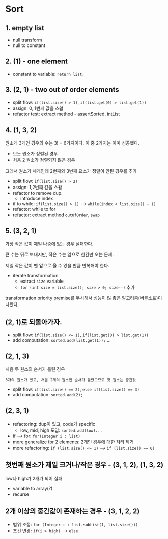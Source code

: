 # Sort

## 1. empty list

- null transform
- null to constant

## 2. (1) - one element

- constant to variable: `return list;`

## 3. (2, 1) - two out of order elements

- split flow: `if(list.size() > 1)`, `if(list.get(0) > list.get(1))`
- assign: 0, 1번쩨 값을 스왑
- refactor test: extract method - assertSorted, intList

## 4. (1, 3, 2)

원소개 3개인 경우의 수는 3! = 6가지이다. 이 중 2가지는 이미 성공했다.

- 모든 원소가 정렬된 경우
- 처음 2 원소가 정렬되지 않은 경우

그래서 원소가 세개인데 2번째와 3번째 요소가 정렬이 안된 경우를 추가

- split flow: `if(list.size() > 2)`
- assign: 1,2번째 값을 스왑
- refactor to remove dup.
	- introduce index
- if to while: `if(list.size() > 1)` --> `while(index < list.size() - 1)`
- refactor: while to for
- refactor: extract method `outOfOrder`, `swap`

## 5. (3, 2, 1)

가장 작은 값이 제일 나중에 있는 경우 실패한다.

큰 수는 뒤로 보내지만, 작은 수는 앞으로 한칸만 오는 문제.

제일 작은 값이 맨 앞으로 올 수 있을 만큼 반복해야 한다.

- iterate transformation
	- extract `size` variable
	- `for (int size = list.size(); size > 0; size--)` 추가
	
transformation priority premise를 무시해서 성능이 않 좋은 알고리즘(버블소트)이 나왔다.

## (2, 1)로 되돌아가자.

- split flow: `if(list.size() <= 1)`, `if(list.get(0) > list.get(1))`
- add computation: `sorted.add(list.get(1));` ...

## (2, 1, 3)

처음 두 원소의 순서가 틀린 경우

`3개의 원소가 있고, 처음 2개의 원소만 순서가 틀렸으므로 첫 원소는 중간값`

- split flow: `if(list.size() == 2)`, `else if(list.size() == 3)`
- add computation: `sorted.add(2);`

## (2, 3, 1)

- refactoring: dup이 있고, code가 specific
	- low, mid, high 도입: `sorted.add(low)...`
- if --> for: `for(Integer i : list)`
- more generalize for 2 elements: 2개인 경우에 대한 처리 제거
- more refactoring: `if (list.size() <= 1)` --> `if (list.size() == 0)`

## 첫번째 원소가 제일 크거나/작은 경우 - (3, 1, 2), (1, 3, 2)

low나 high가 2개가 되어 실패

- variable to array(?)
- recurse

## 2개 이상의 중간값이 존재하는 경우 - (3, 1, 2, 2)

- 범위 조정: `for (Integer i : list.subList(1, list.size()))`
- 조건 변경: `if(i > high)` --> `else`